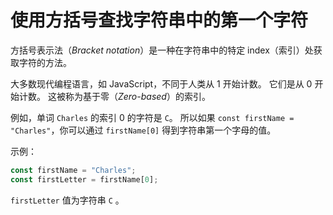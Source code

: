 # 使用方括号查找字符串中的第一个字符

方括号表示法（_Bracket notation_）是一种在字符串中的特定 index（索引）处获取字符的方法。

大多数现代编程语言，如 JavaScript，不同于人类从 1 开始计数。 它们是从 0 开始计数。 这被称为基于零（_Zero-based_）的索引。

例如，单词 `Charles` 的索引 0 的字符是 `C`。 所以如果 `const firstName = "Charles"`，你可以通过 `firstName[0]`
得到字符串第一个字母的值。

示例：

```javascript
const firstName = "Charles";
const firstLetter = firstName[0];
```

`firstLetter` 值为字符串 `C` 。